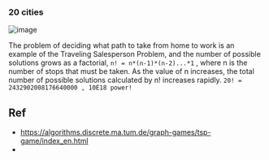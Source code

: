 ### 20 cities

![image](https://github.com/user-attachments/assets/4dbf44d6-c4c7-4192-80fa-dc14d9d77db2)


The problem of deciding what path to take from home to work is an example of the Traveling Salesperson Problem, and the number of possible solutions grows as a factorial, `n! = n*(n-1)*(n-2)...*1` , where n is the number of stops that must be taken. As the value of n increases, the total number of possible solutions calculated by n! increases rapidly.  `20! = 2432902008176640000 , 10E18 power!`

 

## Ref
- https://algorithms.discrete.ma.tum.de/graph-games/tsp-game/index_en.html
- 
